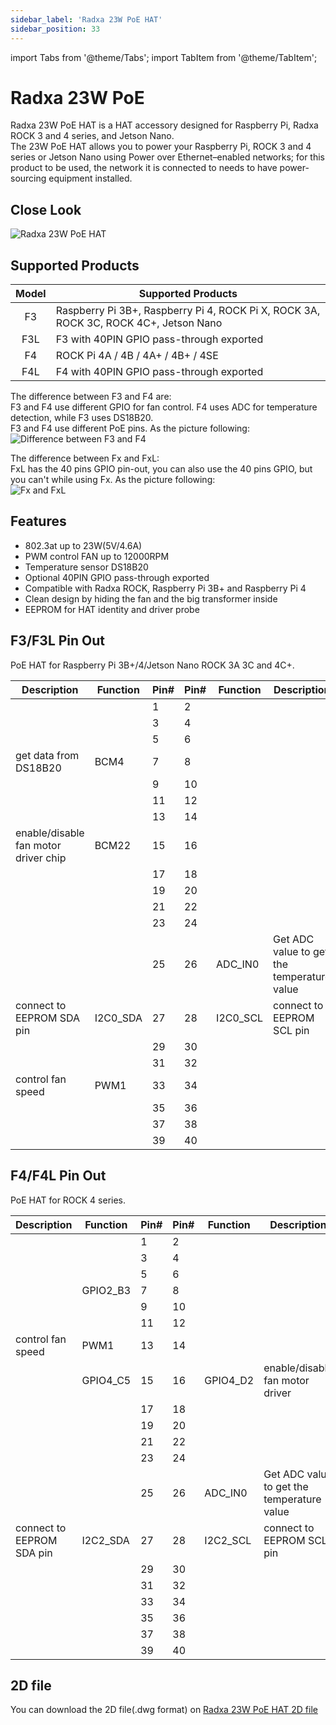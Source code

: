 ```yaml
---
sidebar_label: 'Radxa 23W PoE HAT'
sidebar_position: 33
---
```


import Tabs from '@theme/Tabs';
import TabItem from '@theme/TabItem';

# Radxa 23W PoE

Radxa 23W PoE HAT is a HAT accessory designed for Raspberry Pi, Radxa ROCK 3 and 4 series, and Jetson Nano.  
The 23W PoE HAT allows you to power your Raspberry Pi, ROCK 3 and 4 series or Jetson Nano using Power over Ethernet–enabled networks; 
for this product to be used, the network it is connected to needs to have power-sourcing equipment installed.

<Tabs>
<TabItem value="Introduction" label="Introduction">

## Close Look

![Radxa 23W PoE HAT](/img/accessories/poe-hat/23w-poe.webp)

## Supported Products

|Model|Supported Products|
|:-:|-|
|F3|Raspberry Pi 3B+, Raspberry Pi 4, ROCK Pi X, ROCK 3A, ROCK 3C, ROCK 4C+, Jetson Nano|
|F3L|F3 with 40PIN GPIO pass-through exported|
|F4|ROCK Pi 4A / 4B / 4A+ / 4B+ / 4SE|
|F4L|F4 with 40PIN GPIO pass-through exported|

The difference between F3 and F4 are:  
F3 and F4 use different GPIO for fan control. F4 uses ADC for temperature detection, while F3 uses DS18B20.  
F3 and F4 use different PoE pins. As the picture following:  
![Difference between F3 and F4](/img/accessories/poe-hat/23w-poe-f3f4.webp)

The difference between Fx and FxL:  
FxL has the 40 pins GPIO pin-out, you can also use the 40 pins GPIO, but you can't while using Fx. As the picture following:  
![Fx and FxL](/img/accessories/poe-hat/23w-poe-l.webp)

## Features

- 802.3at up to 23W(5V/4.6A)
- PWM control FAN up to 12000RPM
- Temperature sensor DS18B20
- Optional 40PIN GPIO pass-through exported
- Compatible with Radxa ROCK, Raspberry Pi 3B+ and Raspberry Pi 4
- Clean design by hiding the fan and the big transformer inside
- EEPROM for HAT identity and driver probe

</TabItem>

<!--

<TabItem value="tutorial" label="Tutorial">

## Necessary Accessories

An Ethernet cable  
Power-sourcing equipment for an 802.3af or 802.3at Power over Ethernet network

## Fan Control

We provide an install script to help you get the PoE fan control tool that works both in Raspberry Pi 3B+/4B and ROCK 4 series.  
Run the following command to get the script:

```bash
curl -sL https://rock.sh/get-rockpi-poe | sudo -E bash -
```

Turn the fan on or off by systemctl:

```bash
sudo systemctl start rockpi-poe.service
sudo systemctl stop rockpi-poe.service
```

Edit `/etc/rockpi-poe.conf` to set up the temperature of the fan speed level, take it to effect by below command:

```bash
sudo systemctl restart rockpi-poe.service
```

## Manual installation

If you have trouble installing software using our script, try the manual installation.

1. Enable hardware resources

For speed control and temperature detection, we need to ensure that some hardware resources are available, such as PWM and ADC. Since ROCK Pi and Raspberry Pi use different resources, they will be explained below.

1.1 ROCK Pi

If you are using the official system, please edit /boot/hw_intfc.conf to change intfc:pwm0=off and intfc:pwm1=off into intfc:pwm0=on and intfc:pwm1=on. If you are using another system, please refer to the distribution documentation to open PWM0 and PWM1.

1.2 Raspberry Pi

If you are using Raspbian, you can open 1-Wire with raspi-config and the path is Interfacing Options -> 1-Wire. Raspbian turns on PWM1 by default. If you are using another system, please refer to the distribution documentation to open 1-Wire and PWM1.

2. Install GPIO control library

2.1 ROCKP Pi

If you are using the official system, please install libmraa-rockpi4 from testing repo of Radxa APT. If you are using another system, please download mraa and build.

2.2 ROCKP Pi

If you are using Raspbian, you can install python3-rpi.gpio via apt. If you are using another system, please download raspberry-gpio-python and build.

3. Download package and install

3.1 ROCK Pi

```bash
wget https://cos.setq.me/rockpi/deb/rockpi-poe-0.13.deb
```

If you are using a debian based system, you can install it through dpkg. If you are using another system, extract the file to the root directory.

3.2 Raspberry Pi

```bash
wget https://cos.setq.me/rockpi/deb/raspi-poe-0.13.deb
```

If you are using a debian based system, you can install it through dpkg. If you are using another system, extract the file to the root directory.

4. Enable service

```bash
   sudo systemctl enable rockpi-poe.service
```

That's all the installation script (https://rock.sh/get-rockpi-poe) do.

</TabItem>

-->

<TabItem value="hardware" label="Hareware Information">

## F3/F3L Pin Out

PoE HAT for Raspberry Pi 3B+/4/Jetson Nano ROCK 3A 3C and 4C+.

<div className='gpio_style'>

|Description|Function|Pin#|Pin#|Function|Description|
|-|-|-|-|-|-|
|||1 |2 |||
|||3 |4 |||
|||5 |6 |||
|get data from DS18B20|BCM4|7 |8 |||
|||9 |10|||
|||11|12|||
|||13|14|||
|enable/disable fan motor driver chip|BCM22|15|16|||
|||17|18|||
|||19|20|||
|||21|22|||
|||23|24|||
|||25|26|ADC_IN0|Get ADC value to get the temperature value|
|connect to EEPROM SDA pin|I2C0_SDA|27|28|I2C0_SCL|connect to EEPROM SCL pin|
|||29|30|||
|||31|32|||
|control fan speed|PWM1|33|34|||
|||35|36|||
|||37|38|||
|||39|40|||

</div>

## F4/F4L Pin Out

PoE HAT for ROCK 4 series.

<div className='gpio_style'>

|Description|Function|Pin#|Pin#|Function|Description|
|-|-|-|-|-|-|
|||1 |2 |||
|||3 |4 |||
|||5 |6 |||
||GPIO2_B3|7 |8 |||
|||9 |10|||
|||11|12|||
|control fan speed|PWM1|13|14|||
||GPIO4_C5|15|16|GPIO4_D2|enable/disable fan motor driver|
|||17|18|||
|||19|20|||
|||21|22|||
|||23|24|||
|||25|26|ADC_IN0|Get ADC value to get the temperature value|
|connect to EEPROM SDA pin|I2C2_SDA|27|28|I2C2_SCL|connect to EEPROM SCL pin|
|||29|30|||
|||31|32|||
|||33|34|||
|||35|36|||
|||37|38|||
|||39|40|||

</div>

## 2D file

You can download the 2D file(.dwg format) on [Radxa 23W PoE HAT 2D file](https://dl.radxa.com/accessories/poe-hat/rockpi_poe_hat_V1.2_20190521.dwg)

</TabItem>
</Tabs>
